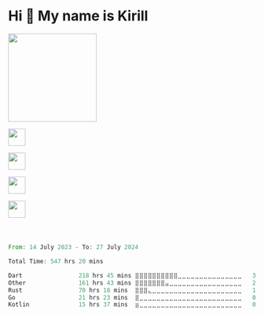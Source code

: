 Hi 👋 My name is Kirill
=======================
<div style="display: flex; align-items: left;">
   <a href="https://github.com/ripls56">
      <img height="180em" src="https://github-readme-stats-ripls56s-projects.vercel.app/api?username=ripls56&show_icons=true&include_all_commits=true&count_private=true&theme=graywhite"/>
      <div height="180em">
         <p align="left">
            <img src="https://simpleskill.icons.workers.dev/svg?i=flutter,dart,postman&perline=20&theme=dark" height="35"/>
         </p>
         <p align="left">
            <img src="https://simpleskill.icons.workers.dev/svg?i=go,rust,postgresql,redis,amazons3&perline=20&theme=dark" height="35"/>
         </p>
         <p align="left">
            <img src="https://simpleskill.icons.workers.dev/svg?i=docker,git,prometheus,sentry&perline=20&theme=dark" height="35"/>
         </p>
         <p align="left">
            <img src="https://simpleskill.icons.workers.dev/svg?i=github,githubactions&perline=20&theme=dark" height="35"/>
         </p>
      </div>
   </a>
</div>
  
  ###
  #
  
<!--START_SECTION:waka-->

```rust
From: 14 July 2023 - To: 27 July 2024

Total Time: 547 hrs 20 mins

Dart                218 hrs 45 mins ⣿⣿⣿⣿⣿⣿⣿⣿⣿⣿⣀⣀⣀⣀⣀⣀⣀⣀⣀⣀⣀⣀⣀⣀⣀   39.97 %
Other               161 hrs 43 mins ⣿⣿⣿⣿⣿⣿⣿⣤⣀⣀⣀⣀⣀⣀⣀⣀⣀⣀⣀⣀⣀⣀⣀⣀⣀   29.55 %
Rust                70 hrs 18 mins  ⣿⣿⣿⣄⣀⣀⣀⣀⣀⣀⣀⣀⣀⣀⣀⣀⣀⣀⣀⣀⣀⣀⣀⣀⣀   12.84 %
Go                  21 hrs 23 mins  ⣿⣀⣀⣀⣀⣀⣀⣀⣀⣀⣀⣀⣀⣀⣀⣀⣀⣀⣀⣀⣀⣀⣀⣀⣀   03.91 %
Kotlin              15 hrs 37 mins  ⣶⣀⣀⣀⣀⣀⣀⣀⣀⣀⣀⣀⣀⣀⣀⣀⣀⣀⣀⣀⣀⣀⣀⣀⣀   02.85 %
```

<!--END_SECTION:waka-->

  ###
  #


